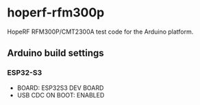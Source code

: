# hoperf-rfm300p
HopeRF RFM300P/CMT2300A test code for the Arduino platform.

## Arduino build settings
### ESP32-S3
- BOARD: ESP32S3 DEV BOARD
- USB CDC ON BOOT: ENABLED

